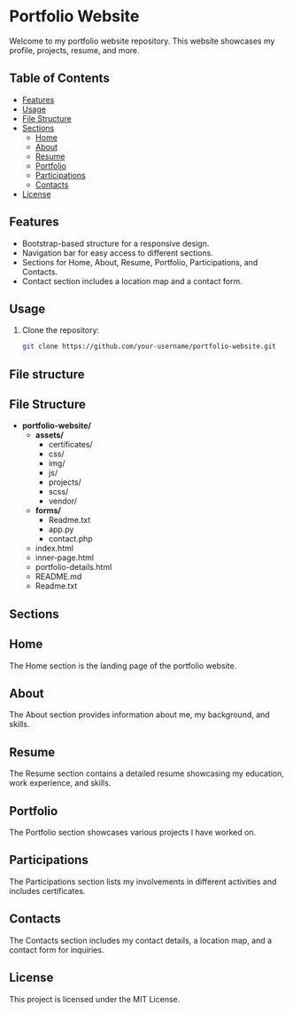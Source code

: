 # Portfolio Website

Welcome to my portfolio website repository. This website showcases my profile, projects, resume, and more.

## Table of Contents
- [Features](#features)
- [Usage](#usage)
- [File Structure](#file-structure)
- [Sections](#sections)
  - [Home](#home)
  - [About](#about)
  - [Resume](#resume)
  - [Portfolio](#portfolio)
  - [Participations](#participations)
  - [Contacts](#contacts)
- [License](#license)

## Features
- Bootstrap-based structure for a responsive design.
- Navigation bar for easy access to different sections.
- Sections for Home, About, Resume, Portfolio, Participations, and Contacts.
- Contact section includes a location map and a contact form.

## Usage
1. Clone the repository:
   ```bash
   git clone https://github.com/your-username/portfolio-website.git
## File structure 
## File Structure

- **portfolio-website/**
  - **assets/**
    - certificates/
    - css/
    - img/
    - js/
    - projects/
    - scss/
    - vendor/
  - **forms/**
    - Readme.txt
    - app.py
    - contact.php
  - index.html
  - inner-page.html
  - portfolio-details.html
  - README.md
  - Readme.txt


## Sections
## Home
The Home section is the landing page of the portfolio website.

##  About
The About section provides information about me, my background, and skills.

## Resume
The Resume section contains a detailed resume showcasing my education, work experience, and skills.

## Portfolio
The Portfolio section showcases various projects I have worked on.

## Participations
The Participations section lists my involvements in different activities and includes certificates.

## Contacts
The Contacts section includes my contact details, a location map, and a contact form for inquiries.

## License
This project is licensed under the MIT License.

